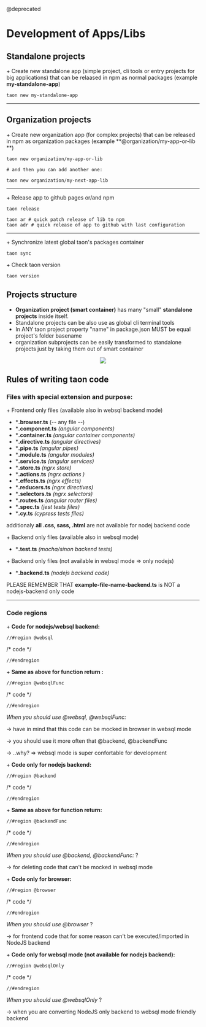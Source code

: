 @deprecated

# Development of Apps/Libs

## Standalone projects
\+ Create new standalone app (simple project, cli tools or entry projects for big applications)
that can be relaased in npm as normal packages
(example **my-standalone-app**)
```
taon new my-standalone-app
```
---

## Organization projects
\+ Create new organization app (for complex projects)
that can be released in npm as organization packages 
(example **@organization/my-app-or-lib **)
```
taon new organization/my-app-or-lib 

# and then you can add another one:

taon new organization/my-next-app-lib
```
---
\+ Release app to github pages or/and npm
```
taon release

taon ar # quick patch release of lib to npm 
taon adr # quick release of app to github with last configuration
```
---

\+ Synchronize latest global taon's packages container
```
taon sync
```
<!-- \+ Update taon from npm and local container from npm packages
```
taon au  #  auto:update

# above command will also perform "taon sync" 
```
--- -->
\+ Check taon version
```
taon version
```
## Projects structure
- **Organization project (smart container)** has many "small" **standalone projects** inside itself.
- Standalone projects can be also use as global cli terminal tools
- In ANY taon project property "name" in package.json MUST be equal project's folder basename
- organization subprojects can be easily transformed to standalone projects just by taking them out of smart container

<p style="text-align: center;"><img src="../__assets/images/code-structure.png" ></p>


## Rules of writing taon code
### Files with special extension and purpose:

\+ Frontend only files (available also in websql backend mode)
 
- ***.browser.ts** (-- any file --)
- ***.component.ts** *(angular components)*
- ***.container.ts** *(angular container components)*
- ***.directive.ts**  *(angular directives)*
- ***.pipe.ts**  *(angular pipes)*
- ***.module.ts** *(angular modules)*
- ***.service.ts** *(angular services)*
- ***.store.ts** *(ngrx store)*
- ***.actions.ts**  *(ngrx actions )*
- ***.effects.ts** *(ngrx effects)*
- ***.reducers.ts** *(ngrx directives)*
- ***.selectors.ts** *(ngrx selectors)*
- ***.routes.ts** *(angular router files)*
- ***.spec.ts** *(jest tests files)*
- ***.cy.ts** *(cypress tests files)*

additionaly **all .css, sass, .html** are not available for nodej backend code

\+ Backend only files (available also in websql mode)
 
- ***.test.ts** *(mocha/sinon backend tests)*

\+ Backend only files (not available in websql mode => only nodejs)
 
- ***.backend.ts** *(nodejs backend code)*

PLEASE REMEMBER THAT **example-file-name-backend.ts** is NOT a nodejs-backend only code

--- 

### Code regions 

\+ **Code for nodejs/websql backend:** 

`//#region @websql`

  /* code */
  
   `//#endregion`

\+ **Same as above for function return :**

`//#region @websqlFunc`

  /* code */
  
   `//#endregion`

*When you should use @websql, @websqlFunc:*

\-> have in mind that this code can be mocked in browser in websql mode

\-> you should use it more often that @backend, @backendFunc

\-> ..why? => websql mode is super confortable for development

\+ **Code only for nodejs backend:**

`//#region @backend`

  /* code */ 
  
  `//#endregion`

\+ **Same as above for function return:**

`//#region @backendFunc`
  
  /* code */
  
`//#endregion`

*When you should use @backend, @backendFunc:* ?

\-> for deleting code that can't be mocked in websql mode

\+ **Code only for browser:** 

`//#region @browser` 

 /* code */

`//#endregion`

*When you should use @browser* ?

\-> for frontend code that for some reason can't be executed/imported in NodeJS backend

\+ **Code only for websql mode (not available for nodejs backend):** 

`//#region @websqlOnly`  

/* code */

`//#endregion`

*When you should use @websqlOnly* ?

\-> when you are converting NodeJS only backend to websql mode friendly backend



